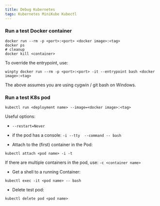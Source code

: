 ```yaml
---
title: Debug Kubernetes
tags: Kubernetes MiniKube Kubectl
---
```


### Run a test Docker container

```shell
docker run --rm -p <port>:<port> <docker image>:<tag>
docker ps
# cleanup
docker kill <container>
```

To override the entrypoint, use:

```shell
winpty docker run --rm -p <port>:<port> -it --entrypoint bash <docker image>:<tag>
```

The above assumes you are using cygwin / git bash on Windows. 

### Run a test K8s pod

```shell
kubectl run <deployment name> --image=<docker image>:<tag>
```

Useful options:
- ``--restart=Never`` 
- if the pod has a console: ``-i --tty  --command -- bash``


- Attach to the (first) container in the Pod: 

```shell
kubectl attach <pod name> -i -t
```

If there are multiple containers in the pod, use: ``-c <container name>``

- Get a shell to a running Container:

```shell
kubectl exec -it <pod name> -- bash
```

- Delete test pod:

```shell
kubectl delete pod <pod name>
```